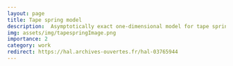 ```yaml
---
layout: page
title: Tape spring model
description:  Asymptotically exact one-dimensional model for tape springs
img: assets/img/tapespringImage.png
importance: 2
category: work
redirect: https://hal.archives-ouvertes.fr/hal-03765944
---
```

